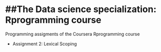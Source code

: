 ##The Data science specialization: Rprogramming course
======================================================

Programming assigments of the Coursera Rprogramming course

* Assignment 2: Lexical Scoping	
